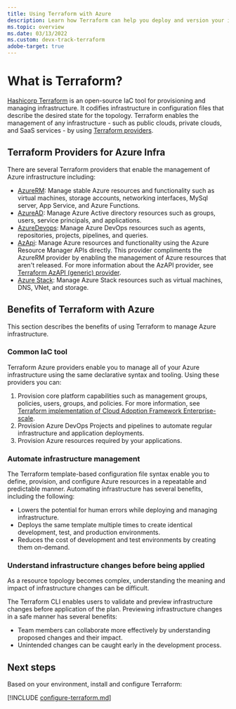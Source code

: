 ```yaml
---
title: Using Terraform with Azure
description: Learn how Terraform can help you deploy and version your infrastructure on Azure.
ms.topic: overview
ms.date: 03/13/2022
ms.custom: devx-track-terraform
adobe-target: true
---
```


# What is Terraform?

[Hashicorp Terraform](https://www.terraform.io/) is an open-source IaC tool for provisioning and managing infrastructure. It codifies infrastructure in configuration files that describe the desired state for the topology. Terraform enables the management of any infrastructure - such as public clouds, private clouds, and SaaS services - by using [Terraform providers](https://www.terraform.io/language/providers).  

## Terraform Providers for Azure Infra

There are several Terraform providers that enable the management of Azure infrastructure including:

- [AzureRM](https://registry.terraform.io/providers/hashicorp/azurerm/latest/docs): Manage stable Azure resources and functionality such as virtual machines, storage accounts, networking interfaces, MySql server, App Service, and Azure Functions.
- [AzureAD](https://registry.terraform.io/providers/hashicorp/azuread/latest/docs): Manage Azure Active directory resources such as groups, users, service principals, and applications.
- [AzureDevops](https://registry.terraform.io/providers/microsoft/azuredevops/latest/docs): Manage Azure DevOps resources such as agents, repositories, projects, pipelines, and queries.
- [AzApi](https://registry.terraform.io/providers/microsoft/azapi/latest/docs): Manage Azure resources and functionality using the Azure Resource Manager APIs directly. This provider compliments the AzureRM provider by enabling the management of Azure resources that aren't released. For more information about the AzAPI provider, see [Terraform AzAPI (generic) provider](overview-azapi-provider.md).
- [Azure Stack](https://registry.terraform.io/providers/hashicorp/azurestack/latest/docs): Manage Azure Stack resources such as virtual machines, DNS, VNet, and storage.

## Benefits of Terraform with Azure

This section describes the benefits of using Terraform to manage Azure infrastructure.

### Common IaC tool

Terraform Azure providers enable you to manage all of your Azure infrastructure using the same declarative syntax and tooling. Using these providers you can:

1. Provision core platform capabilities such as management groups, policies, users, groups, and policies. For more information, see [Terraform implementation of Cloud Adoption Framework Enterprise-scale](https://github.com/Azure/terraform-azurerm-caf-enterprise-scale#readme).
1. Provision Azure DevOps Projects and pipelines to automate regular infrastructure and application deployments.
1. Provision Azure resources required by your applications.

### Automate infrastructure management

The Terraform template-based configuration file syntax enable you to define, provision, and configure Azure resources in a repeatable and predictable manner. Automating infrastructure has several benefits, including the following:

- Lowers the potential for human errors while deploying and managing infrastructure.
- Deploys the same template multiple times to create identical development, test, and production environments.
- Reduces the cost of development and test environments by creating them on-demand.

### Understand infrastructure changes before being applied

As a resource topology becomes complex, understanding the meaning and impact of infrastructure changes can be difficult.

The Terraform CLI enables users to validate and preview infrastructure changes before application of the plan. Previewing infrastructure changes in a safe manner has several benefits:

- Team members can collaborate more effectively by understanding proposed changes and their impact.
- Unintended changes can be caught early in the development process.

## Next steps

Based on your environment, install and configure Terraform:

[!INCLUDE [configure-terraform.md](includes/configure-terraform.md)]
